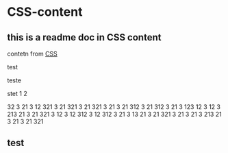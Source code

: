 # CSS-content

## this is a readme doc in CSS content
contetn from [CSS](#test)


test


teste

stet
   1
   2
   
   32
   3
   21
   3
   12
   321
   3
   21
   321
   3
   21
   321
   3
   21
   3
   21
   312
   3
   21
   312
   3
   21
   3
   123
   12
   3
   12
   3
   213
   21
   3
   21
   321
   3
   12
   3
   12
   312
   3
   12
   312
   3
   21
   3
   13
   21
   3
   21
   321
   3
   21
   3
   21
   3
   213
   21
   3
   21
   3
   21
   321
## test
